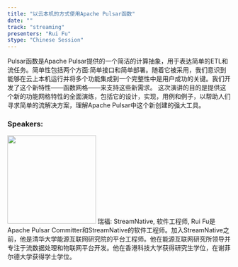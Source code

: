 ```yaml
---
title: "以云本机的方式使用Apache Pulsar函数"
date: "" 
track: "streaming"
presenters: "Rui Fu"
stype: "Chinese Session"
---
```

Pulsar函数是Apache Pulsar提供的一个简洁的计算抽象，用于表达简单的ETL和流任务。简单性包括两个方面:简单接口和简单部署。随着它被采用，我们意识到能够在云上本机运行并将多个功能集成到一个完整性中是用户成功的关键。我们开发了这个新特性——函数网格——来支持这些新需求。
这次演讲的目的是提供这个新的功能网格特性的全面演练，包括它的设计，实现，用例和例子，以帮助人们寻求简单的流解决方案，理解Apache Pulsar中这个新创建的强大工具。
 ### Speakers: 
 <img src="images/speaker/1161.png" width="200" />
 瑞福: StreamNative, 软件工程师, Rui Fu是Apache Pulsar Committer和StreamNative的软件工程师。加入StreamNative之前，他是清华大学能源互联网研究院的平台工程师。他在能源互联网研究所领导并专注于流数据处理和物联网平台开发。他在香港科技大学获得研究生学位，在谢菲尔德大学获得学士学位。
 